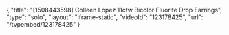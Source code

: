 {
    "title": "[1508443598] Colleen Lopez 11ctw Bicolor Fluorite Drop Earrings",
    "type": "solo",
    "layout": "iframe-static",
    "videoId": "123178425",
    "url": "\/tvpembed\/123178425"
}